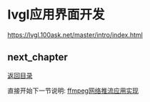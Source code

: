 # lvgl应用界面开发

https://lvgl.100ask.net/master/intro/index.html

## next_chapter

[返回目录](../README.md)

直接开始下一节说明: [ffmpeg网络推流应用实现](./ch04-11.ffmpeg_webrtc.md)
